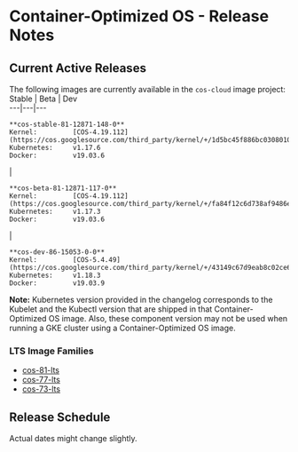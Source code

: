 #  Container-Optimized OS - Release Notes

##  Current Active Releases

The following images are currently available in the ` cos-cloud ` image
project:  Stable  |  Beta  |  Dev  
---|---|---  
      
    
    **cos-stable-81-12871-148-0**
    Kernel:         [COS-4.19.112](https://cos.googlesource.com/third_party/kernel/+/1d5bc45f886bc0308010614cdcdf658f5fb44a25)
    Kubernetes:     v1.17.6
    Docker:         v19.03.6
    

|

    
    
    **cos-beta-81-12871-117-0**
    Kernel:         [COS-4.19.112](https://cos.googlesource.com/third_party/kernel/+/fa84f12c6d738af9486e69a006a57df923f9476a)
    Kubernetes:     v1.17.3
    Docker:         v19.03.6
    

|

    
    
    **cos-dev-86-15053-0-0**
    Kernel:         [COS-5.4.49](https://cos.googlesource.com/third_party/kernel/+/43149c67d9eab8c02ce6958ec7867caba58b0af8)
    Kubernetes:     v1.18.3
    Docker:         v19.03.9
      
  
**Note:** Kubernetes version provided in the changelog corresponds to the
Kubelet and the Kubectl version that are shipped in that Container-Optimized
OS image. Also, these component version may not be used when running a GKE
cluster using a Container-Optimized OS image.

###  LTS Image Families

  * [ cos-81-lts ](/container-optimized-os/docs/release-notes/m81)
  * [ cos-77-lts ](/container-optimized-os/docs/release-notes/m77)
  * [ cos-73-lts ](/container-optimized-os/docs/release-notes/m73)

##  Release Schedule

Actual dates might change slightly.

